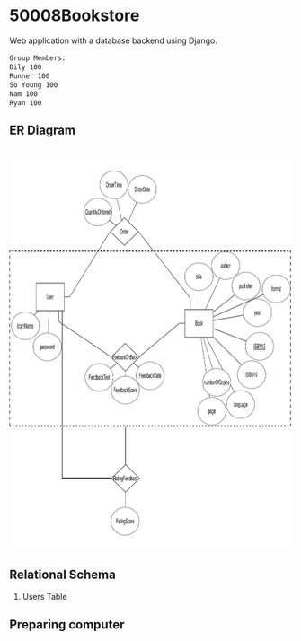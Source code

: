 # 50008Bookstore
Web application with a database backend using Django.

```
Group Members:
Dily 100
Runner 100
So Young 100
Nam 100
Ryan 100
```

## ER Diagram
<br>
<img height = "700" src="https://github.com/leepeckfern/50008Bookstore/blob/ryan_sql/erdplus-diagram.jpg"/>
<br>

## Relational Schema

1. Users Table

## Preparing computer




